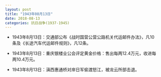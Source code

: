 ```yaml
---
layout: post
title: "1943年08月13日"
date: 2018-08-13
categories: 抗日战争(1937-1945)
---
```


<meta name="referrer" content="no-referrer" />

- 1943年8月13日：交通部公布《战时国营公营公路机关代运邮件办法》，凡10条及《长途汽车代运邮件规则》，凡12条。 

- 1943年8月13日：重庆银楼业公会评定黄金价格：售出每两12.4万元，收进每两10.4万元。 

- 1943年8月13日：滇西惠通桥对岸日军偷渡怒江，被龙云所部击退。 

